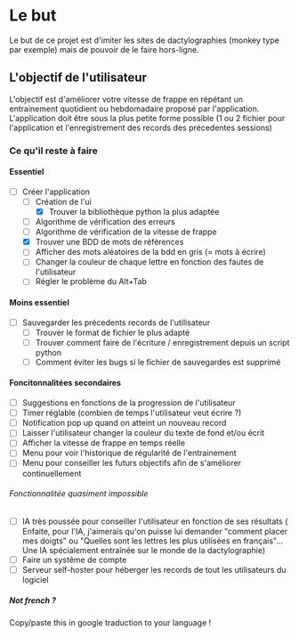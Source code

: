 # Le but
Le but de ce projet est d'imiter les sites de dactylographies (monkey type par exemple)
mais de pouvoir de le faire hors-ligne.

## L'objectif de l'utilisateur
L'objectif est d'améliorer votre vitesse de frappe en répétant un entrainement 
quotidient ou hebdomadaire proposé par l'application.
L'application doit être sous la plus petite forme possible (1 ou 2 fichier pour 
l'application et l'enregistrement des records des précedentes sessions)

### Ce qu'il reste à faire

#### Essentiel
- [ ] Créer l'application
    - [ ] Création de l'ui 
        - [x] Trouver la bibliothèque python la plus adaptée
    - [ ] Algorithme de vérification des erreurs
    - [ ] Algorithme de vérification de la vitesse de frappe
    - [x] Trouver une BDD de mots de références
    - [ ] Afficher des mots aléatoires de la bdd en gris (= mots à écrire)
    - [ ] Changer la couleur de chaque lettre en fonction des fautes de l'utilisateur
    - [ ] Régler le problème du Alt+Tab

#### Moins essentiel
- [ ] Sauvegarder les précedents records de l'utilisateur
    - [ ] Trouver le format de fichier le plus adapté
    - [ ] Trouver comment faire de l'écriture / enregistrement depuis un script python
    - [ ] Comment éviter les bugs si le fichier de sauvegardes est supprimé

#### Foncitonnalitées secondaires
- [ ] Suggestions en fonctions de la progression de l'utilisateur
- [ ] Timer réglable (combien de temps l'utilisateur veut écrire ?)    
- [ ] Notification pop up quand on atteint un nouveau record
- [ ] Laisser l'utilisateur changer la couleur du texte de fond et/ou écrit
- [ ] Afficher la vitesse de frappe en temps réelle 
- [ ] Menu pour voir l'historique de régularité de l'entrainement
- [ ] Menu pour conseiller les futurs objectifs afin de s'améliorer continuellement

###### Fonctionnalitée quasiment impossible
- [ ] IA très poussée pour conseiller l'utilisateur en fonction de ses résultats
( Enfaite, pour l'IA, j'aimerais qu'on puisse lui demander "comment placer mes doigts" 
ou "Quelles sont les lettres les plus utilisées en français"... Une IA spécialement
entraînée sur le monde de la dactylographie)
- [ ] Faire un systême de compte
- [ ] Serveur self-hoster pour héberger les records de tout les utilisateurs du logiciel 

##### Not french ?
Copy/paste this in google traduction to your language !
